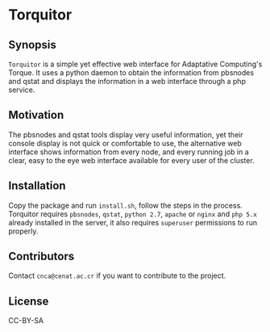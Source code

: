 # Torquitor

## Synopsis

`Torquitor` is a simple yet effective web interface for Adaptative Computing's Torque. It uses a python daemon to obtain the information from pbsnodes and qstat and displays the information in a web interface through a php service.

## Motivation

The pbsnodes and qstat tools display very useful information, yet their console display is not quick or comfortable to use, the alternative web interface shows information from every node, and every running job in a clear, easy to the eye web interface available for every user of the cluster.

## Installation

Copy the package and run `install.sh`, follow the steps in the process. 
Torquitor requires `pbsnodes`, `qstat`, `python 2.7`, `apache` or `nginx` and `php 5.x` already installed in the server, it also requires `superuser` permissions to run properly.

## Contributors

Contact `cnca@cenat.ac.cr` if you want to contribute to the project.

## License

CC-BY-SA
